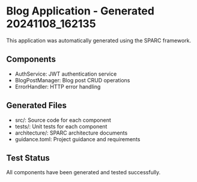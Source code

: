 # Blog Application - Generated 20241108_162135

This application was automatically generated using the SPARC framework.

## Components
- AuthService: JWT authentication service
- BlogPostManager: Blog post CRUD operations
- ErrorHandler: HTTP error handling

## Generated Files
- src/: Source code for each component
- tests/: Unit tests for each component
- architecture/: SPARC architecture documents
- guidance.toml: Project guidance and requirements

## Test Status
All components have been generated and tested successfully.
